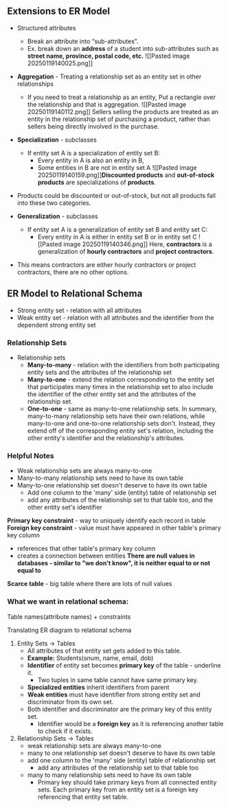 ## Extensions to ER Model
* Structured attributes
	* Break an attribute into “sub-attributes”. 
	* Ex. break down an **address** of a student into sub-attributes such as **street name, province, postal code, etc.**
![[Pasted image 20250119140025.png]]
* **Aggregation** - Treating a relationship set as an entity set in other relationships
	* If you need to treat a relationship as an entity, Put a rectangle over the relationship and that is aggregation. 
![[Pasted image 20250119140112.png]]
Sellers selling the products are treated as an entity in the relationship set of purchasing a product, rather than sellers being directly involved in the purchase.

* **Specialization** - subclasses
	* If entity set A is a specialization of entity set B: 
		* Every entity in A is also an entity in B,
		* Some entities in B are not in entity set A
![[Pasted image 20250119140159.png]]**Discounted products** and **out-of-stock products** are specializations of **products**.
* Products could be discounted or out-of-stock, but not all products fall into these two categories.
* **Generalization** - subclasses
	* If entity set A is a generalization of entity set B and entity set C:
		* Every entity in A is either in entity set B or in entity set C
![[Pasted image 20250119140346.png]]
Here, **contractors** is a generalization of **hourly contractors** and **project contractors**.
* This means contractors are either hourly contractors or project contractors, there are no other options.
## ER Model to Relational Schema
* Strong entity set - relation with all attributes
* Weak entity set - relation with all attributes and the identifier from the dependent strong entity set
### Relationship Sets
* Relationship sets
	* **Many-to-many** - relation with the identifiers from both participating entity sets and the attributes of the relationship set
	* **Many-to-one** - extend the relation corresponding to the entity set that participates many times in the relationship set to also include the identifier of the other entity set and the attributes of the relationship set.
	* **One-to-one** - same as many-to-one relationship sets.
In summary, many-to-many relationship sets have their own relations, while many-to-one and one-to-one relationship sets don't. Instead, they extend off of the corresponding entity set's relation, including the other entity's identifier and the relationship's attributes.
### Helpful Notes
* Weak relationship sets are always many-to-one
* Many-to-many relationship sets need to have its own table
* Many-to-one relationship set doesn't deserve to have its own table
	* Add one column to the 'many' side (entity) table of relationship set
	* add any attributes of the relationship set to that table too, and the other entity set's identifier

**Primary key constraint** - way to uniquely identify each record in table
**Foreign key constraint** - value must have appeared in other table's primary key column
* references that other table's primary key column
* creates a connection between entities
**There are null values in databases - similar to "we don't know", it is neither equal to or not equal to**

**Scarce table** - big table where there are lots of null values 
### What we want in relational schema:
Table names(attribute names)
\+ constraints

Translating ER diagram to relational schema
1. Entity Sets -> Tables
	* All attributes of that entity set gets added to this table.
	* **Example:** Students(snum, name, email, dob)
	* **Identifier** of entity set becomes **primary key** of the table - underline it.
		* Two tuples in same table cannot have same primary key.
	* **Specialized entities** inherit identifiers from parent
	* **Weak entities** must have identifier from strong entity set and discriminator from its own set.
	* Both identifier and discriminator are the primary key of this entity set.
		* Identifier would be a **foreign key** as it is referencing another table to check if it exists.
2. Relationship Sets -> Tables
	* weak relationship sets are always many-to-one
	* many to one relationship set doesn't deserve to have its own table
	* add one column to the 'many' side (entity) table of relationship set
		* add any attributes of the relationship set to that table too
	* many to many relationship sets need to have its own table
		* Primary key should take primary keys from all connected entity sets. Each primary key from an entity set is a foreign key referencing that entity set table.